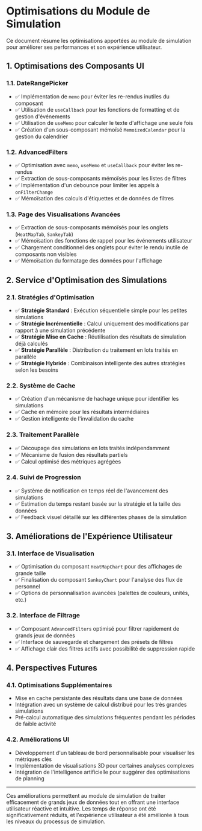 # Optimisations du Module de Simulation

Ce document résume les optimisations apportées au module de simulation pour améliorer ses performances et son expérience utilisateur.

## 1. Optimisations des Composants UI

### 1.1. DateRangePicker
- ✅ Implémentation de `memo` pour éviter les re-rendus inutiles du composant
- ✅ Utilisation de `useCallback` pour les fonctions de formatting et de gestion d'événements
- ✅ Utilisation de `useMemo` pour calculer le texte d'affichage une seule fois
- ✅ Création d'un sous-composant mémoïsé `MemoizedCalendar` pour la gestion du calendrier

### 1.2. AdvancedFilters
- ✅ Optimisation avec `memo`, `useMemo` et `useCallback` pour éviter les re-rendus
- ✅ Extraction de sous-composants mémoïsés pour les listes de filtres
- ✅ Implémentation d'un debounce pour limiter les appels à `onFilterChange`
- ✅ Mémoïsation des calculs d'étiquettes et de données de filtres

### 1.3. Page des Visualisations Avancées
- ✅ Extraction de sous-composants mémoïsés pour les onglets (`HeatMapTab`, `SankeyTab`)
- ✅ Mémoïsation des fonctions de rappel pour les événements utilisateur
- ✅ Chargement conditionnel des onglets pour éviter le rendu inutile de composants non visibles
- ✅ Mémoïsation du formatage des données pour l'affichage

## 2. Service d'Optimisation des Simulations

### 2.1. Stratégies d'Optimisation
- ✅ **Stratégie Standard** : Exécution séquentielle simple pour les petites simulations
- ✅ **Stratégie Incrémentielle** : Calcul uniquement des modifications par rapport à une simulation précédente
- ✅ **Stratégie Mise en Cache** : Réutilisation des résultats de simulation déjà calculés
- ✅ **Stratégie Parallèle** : Distribution du traitement en lots traités en parallèle
- ✅ **Stratégie Hybride** : Combinaison intelligente des autres stratégies selon les besoins

### 2.2. Système de Cache
- ✅ Création d'un mécanisme de hachage unique pour identifier les simulations
- ✅ Cache en mémoire pour les résultats intermédiaires
- ✅ Gestion intelligente de l'invalidation du cache

### 2.3. Traitement Parallèle
- ✅ Découpage des simulations en lots traités indépendamment
- ✅ Mécanisme de fusion des résultats partiels
- ✅ Calcul optimisé des métriques agrégées

### 2.4. Suivi de Progression
- ✅ Système de notification en temps réel de l'avancement des simulations
- ✅ Estimation du temps restant basée sur la stratégie et la taille des données
- ✅ Feedback visuel détaillé sur les différentes phases de la simulation

## 3. Améliorations de l'Expérience Utilisateur

### 3.1. Interface de Visualisation
- ✅ Optimisation du composant `HeatMapChart` pour des affichages de grande taille
- ✅ Finalisation du composant `SankeyChart` pour l'analyse des flux de personnel
- ✅ Options de personnalisation avancées (palettes de couleurs, unités, etc.)

### 3.2. Interface de Filtrage
- ✅ Composant `AdvancedFilters` optimisé pour filtrer rapidement de grands jeux de données
- ✅ Interface de sauvegarde et chargement des présets de filtres
- ✅ Affichage clair des filtres actifs avec possibilité de suppression rapide

## 4. Perspectives Futures

### 4.1. Optimisations Supplémentaires
- Mise en cache persistante des résultats dans une base de données
- Intégration avec un système de calcul distribué pour les très grandes simulations
- Pré-calcul automatique des simulations fréquentes pendant les périodes de faible activité

### 4.2. Améliorations UI
- Développement d'un tableau de bord personnalisable pour visualiser les métriques clés
- Implémentation de visualisations 3D pour certaines analyses complexes
- Intégration de l'intelligence artificielle pour suggérer des optimisations de planning

---

Ces améliorations permettent au module de simulation de traiter efficacement de grands jeux de données tout en offrant une interface utilisateur réactive et intuitive. Les temps de réponse ont été significativement réduits, et l'expérience utilisateur a été améliorée à tous les niveaux du processus de simulation. 
